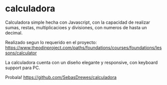 # calculadora
Calculadora simple hecha con Javascript, con la capacidad de realizar sumas, restas, multiplicacioes y divisiones, con numeros de hasta un decimal.

Realizado segun lo requerido en el proyecto: https://www.theodinproject.com/paths/foundations/courses/foundations/lessons/calculator

La calculadora cuenta con un diseño elegante y responsive, con keyboard support para PC.

Probala! https://github.com/SebasDrewes/calculadora
